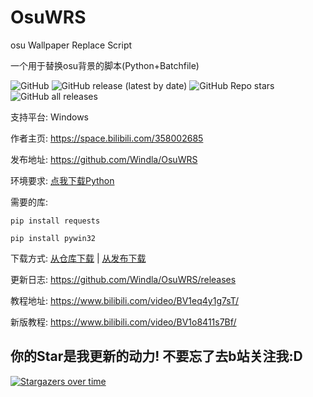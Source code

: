 # OsuWRS
osu Wallpaper Replace Script

一个用于替换osu背景的脚本(Python+Batchfile)

![GitHub](https://img.shields.io/github/license/windla/osuwrs)
![GitHub release (latest by date)](https://img.shields.io/github/v/release/windla/osuwrs)
![GitHub Repo stars](https://img.shields.io/github/stars/windla/osuwrs)
![GitHub all releases](https://img.shields.io/github/downloads/windla/osuwrs/total)

支持平台: Windows

作者主页: https://space.bilibili.com/358002685

发布地址: https://github.com/Windla/OsuWRS

环境要求: [点我下载Python](https://www.python.org/downloads/)

需要的库:

`pip install requests`

`pip install pywin32`

下载方式: [从仓库下载](https://github.com/Windla/OsuWRS/archive/refs/heads/master.zip) | [从发布下载](https://github.com/Windla/OsuWRS/releases)

更新日志: https://github.com/Windla/OsuWRS/releases

教程地址: https://www.bilibili.com/video/BV1eq4y1g7sT/

新版教程: https://www.bilibili.com/video/BV1o8411s7Bf/


## 你的Star是我更新的动力! 不要忘了去b站关注我:D
[![Stargazers over time](https://starchart.cc/Windla/OsuWRS.svg)](https://starchart.cc/Windla/OsuWRS)
